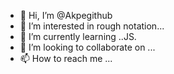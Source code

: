 - 👋 Hi, I’m @Akpegithub
- 👀 I’m interested in rough notation...
- 🌱 I’m currently learning ..JS.
- 💞️ I’m looking to collaborate on ...
- 📫 How to reach me ...

<!---
Akpegithub/Akpegithub is a ✨ special ✨ repository because its `README.md` (this file) appears on your GitHub profile.
You can click the Preview link to take a look at your changes.
--->

